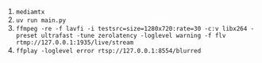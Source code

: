 1. `mediamtx`
2. `uv run main.py`
3. `ffmpeg -re -f lavfi -i testsrc=size=1280x720:rate=30 -c:v libx264 -preset ultrafast -tune zerolatency -loglevel warning -f flv rtmp://127.0.0.1:1935/live/stream`
4. `ffplay -loglevel error rtsp://127.0.0.1:8554/blurred`
